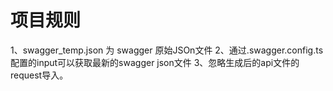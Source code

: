 # 项目规则
1、swagger_temp.json 为 swagger 原始JSOn文件
2、通过.swagger.config.ts配置的input可以获取最新的swagger json文件
3、忽略生成后的api文件的 request导入。